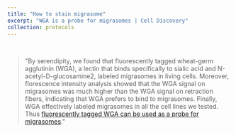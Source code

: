```yaml
---
title: "How to stain migrasome"
excerpt: "WGA is a probe for migrasomes | Cell Discovery"
collection: protocols
---
```


<br>

>"By serendipity, we found that fluorescently tagged wheat-germ agglutinin (WGA), a lectin that binds specifically to sialic acid and N-acetyl-D-glucosamine2, labeled migrasomes in living cells. Moreover, florescence intensity analysis showed that the WGA signal on migrasomes was much higher than the WGA signal on retraction fibers, indicating that WGA prefers to bind to migrasomes. Finally, WGA effectively labeled migrasomes in all the cell lines we tested. Thus [fluorescently tagged WGA can be used as a probe for migrasomes](https://github.com/LiYuLab/figures-for-liyu-lab-page/raw/master/protocols/WGA%20is%20a%20probe%20for%20migrasomes.pdf)."